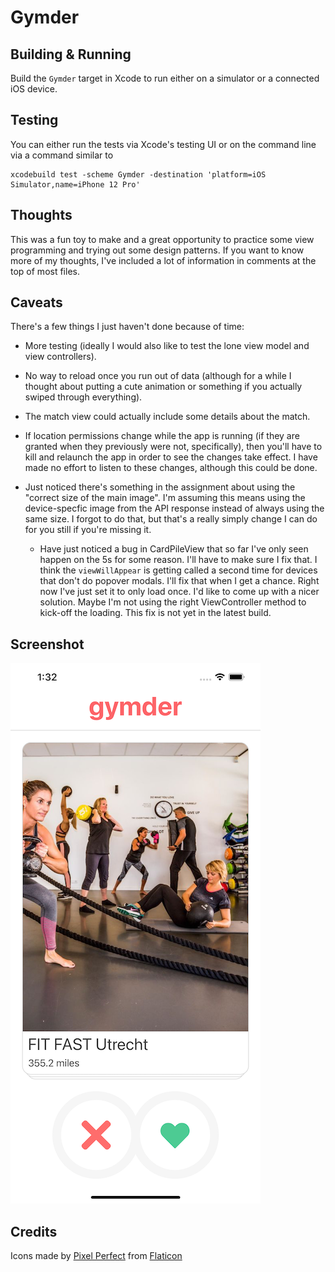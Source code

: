 #  Gymder

## Building & Running

Build the `Gymder` target in Xcode to run either on a simulator or a connected iOS device.

## Testing

You can either run the tests via Xcode's testing UI or on the command line via a command similar to

    xcodebuild test -scheme Gymder -destination 'platform=iOS Simulator,name=iPhone 12 Pro'

## Thoughts

This was a fun toy to make and a great opportunity to practice some view programming and trying
out some design patterns. If you want to know more of my thoughts, I've included a lot of information
in comments at the top of most files.

## Caveats

There's a few things I just haven't done because of time:

- More testing (ideally I would also like to test the lone view model and view controllers).

- No way to reload once you run out of data (although for a while I thought about putting a
  cute animation or something if you actually swiped through everything).
  
- The match view could actually include some details about the match.

- If location permissions change while the app is running (if they are granted when they
  previously were not, specifically), then you'll have to kill and relaunch the app in order
  to see the changes take effect. I have made no effort to listen to these changes, although
  this could be done.
  
- Just noticed there's something in the assignment about using the "correct size of the main image".
  I'm assuming this means using the device-specfic image from the API response instead of always
  using the same size. I forgot to do that, but that's a really simply change I can do for you still
  if you're missing it.
  
  - Have just noticed a bug in CardPileView that so far I've only seen happen on the 5s for some reason.
    I'll have to make sure I fix that. I think the `viewWillAppear` is getting called a second time for
    devices that don't do popover modals. I'll fix that when I get a chance. Right now I've just set it
    to only load once. I'd like to come up with a nicer solution. Maybe I'm not using the right
    ViewController method to kick-off the loading. This fix is not yet in the latest build.
    
## Screenshot 

![Screenshot](https://raw.githubusercontent.com/glaukommatos/Gymder/main/screenshot.png "Screenshot")


## Credits

Icons made by [Pixel Perfect](https://icon54.com/) from [Flaticon](https://www.flaticon.com)
